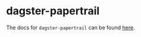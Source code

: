 # dagster-papertrail

The docs for `dagster-papertrail` can be found
[here](https://docs.dagster.io/_apidocs/libraries/dagster_papertrail).
